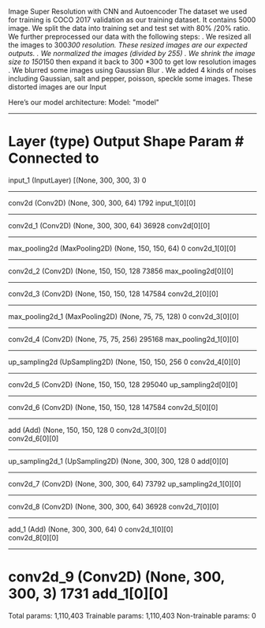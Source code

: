 Image Super Resolution with CNN and Autoencoder
The dataset we used for training is COCO 2017 validation as our training dataset. It contains 5000 image. We split the data into training set and test set with 80% /20% ratio.
We further preprocessed our data with the following steps:
	.	We resized all the images to 300*300 resolution. These resized images are our expected outputs.
	.	We normalized the images (divided by 255)
	.	We shrink the image size to 150*150 then expand it back to 300 *300 to get low resolution images
	.	We blurred some images using Gaussian Blur
	.	We added 4 kinds of noises including Gaussian, salt and pepper, poisson, speckle some images. These distorted images are our Input

Here’s our model architecture: 
Model: "model"
__________________________________________________________________________________________________
Layer (type)                    Output Shape         Param #     Connected to                     
==================================================================================================
input_1 (InputLayer)            [(None, 300, 300, 3) 0                                            
__________________________________________________________________________________________________
conv2d (Conv2D)                 (None, 300, 300, 64) 1792        input_1[0][0]                    
__________________________________________________________________________________________________
conv2d_1 (Conv2D)               (None, 300, 300, 64) 36928       conv2d[0][0]                     
__________________________________________________________________________________________________
max_pooling2d (MaxPooling2D)    (None, 150, 150, 64) 0           conv2d_1[0][0]                   
__________________________________________________________________________________________________
conv2d_2 (Conv2D)               (None, 150, 150, 128 73856       max_pooling2d[0][0]              
__________________________________________________________________________________________________
conv2d_3 (Conv2D)               (None, 150, 150, 128 147584      conv2d_2[0][0]                   
__________________________________________________________________________________________________
max_pooling2d_1 (MaxPooling2D)  (None, 75, 75, 128)  0           conv2d_3[0][0]                   
__________________________________________________________________________________________________
conv2d_4 (Conv2D)               (None, 75, 75, 256)  295168      max_pooling2d_1[0][0]            
__________________________________________________________________________________________________
up_sampling2d (UpSampling2D)    (None, 150, 150, 256 0           conv2d_4[0][0]                   
__________________________________________________________________________________________________
conv2d_5 (Conv2D)               (None, 150, 150, 128 295040      up_sampling2d[0][0]              
__________________________________________________________________________________________________
conv2d_6 (Conv2D)               (None, 150, 150, 128 147584      conv2d_5[0][0]                   
__________________________________________________________________________________________________
add (Add)                       (None, 150, 150, 128 0           conv2d_3[0][0]                   
                                                                 conv2d_6[0][0]                   
__________________________________________________________________________________________________
up_sampling2d_1 (UpSampling2D)  (None, 300, 300, 128 0           add[0][0]                        
__________________________________________________________________________________________________
conv2d_7 (Conv2D)               (None, 300, 300, 64) 73792       up_sampling2d_1[0][0]            
__________________________________________________________________________________________________
conv2d_8 (Conv2D)               (None, 300, 300, 64) 36928       conv2d_7[0][0]                   
__________________________________________________________________________________________________
add_1 (Add)                     (None, 300, 300, 64) 0           conv2d_1[0][0]                   
                                                                 conv2d_8[0][0]                   
__________________________________________________________________________________________________
conv2d_9 (Conv2D)               (None, 300, 300, 3)  1731        add_1[0][0]                      
==================================================================================================
Total params: 1,110,403
Trainable params: 1,110,403
Non-trainable params: 0
